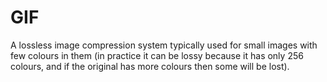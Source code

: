 # GIF

A lossless image compression system typically used for small images with few colours in them (in practice it can be lossy because it has only 256 colours, and if the original has more colours then some will be lost).
